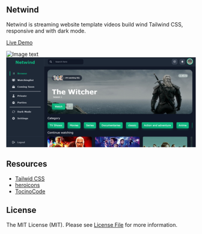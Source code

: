 Netwind   
---

Netwind is streaming website template videos build wind Tailwind CSS,
responsive and with dark mode.

[Live Demo](https://tocinocode.com/asset/demo/netwind/)

![Image text](https://camo.githubusercontent.com/e0305193c369c90b729cfb53baf740d524fe6927dee67a6b9b71352b88777186/68747470733a2f2f696d672e736869656c64732e696f2f6769746875622f6c6963656e73652f6d6572616b6975692f636f75727365732d64617368626f6172642d74656d706c617465)
![Image text](/asset/img/previewweb.png)



## Resources

*   [Tailwid CSS](https://tailwindcss.com/)
*   [heroicons](https://heroicons.com/)
*   [TocinoCode](https://tocinocode.com/)


## License
The MIT License (MIT). Please see [License File](https://github.com/Jeycon/Netwind/blob/master/LICENSE) for more information.

